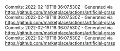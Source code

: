 Commits: 2022-02-19T18:36:07.530Z - Generated via https://github.com/marketplace/actions/artificial-grass
<br>
Commits: 2022-02-19T18:36:07.530Z - Generated via https://github.com/marketplace/actions/artificial-grass
<br>
Commits: 2022-02-19T18:36:07.530Z - Generated via https://github.com/marketplace/actions/artificial-grass
<br>
Commits: 2022-02-19T18:36:07.530Z - Generated via https://github.com/marketplace/actions/artificial-grass
<br>
